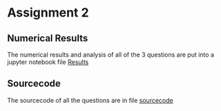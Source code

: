 # Assignment 2
## Numerical Results 
The numerical results and analysis of all of the 3 questions are put into a jupyter notebook file [Results](Assignment2/Outcome_Q1-3_md.ipynb)
## Sourcecode
The sourcecode of all the questions are in file [sourcecode](Assignment2/sourcecode.ipynb)

